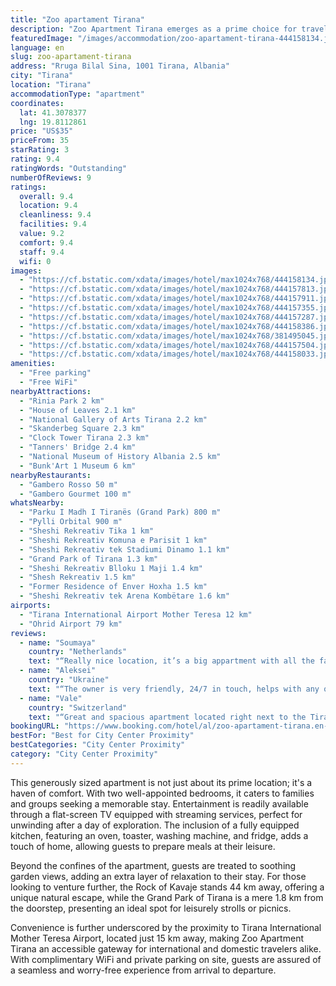 ```yaml
---
title: "Zoo apartament Tirana"
description: "Zoo Apartment Tirana emerges as a prime choice for travelers seeking a blend of comfort and convenience in Albania's vibrant capital."
featuredImage: "/images/accommodation/zoo-apartament-tirana-444158134.jpg"
language: en
slug: zoo-apartament-tirana
address: "Rruga Bilal Sina, 1001 Tirana, Albania"
city: "Tirana"
location: "Tirana"
accommodationType: "apartment"
coordinates:
  lat: 41.3078377
  lng: 19.8112861
price: "US$35"
priceFrom: 35
starRating: 3
rating: 9.4
ratingWords: "Outstanding"
numberOfReviews: 9
ratings:
  overall: 9.4
  location: 9.4
  cleanliness: 9.4
  facilities: 9.4
  value: 9.2
  comfort: 9.4
  staff: 9.4
  wifi: 0
images:
  - "https://cf.bstatic.com/xdata/images/hotel/max1024x768/444158134.jpg?k=cbbde3d0fabdc05e864dede2c00cb9caccac0fd19d15b22a64d28c1fef075975&o=&hp=1"
  - "https://cf.bstatic.com/xdata/images/hotel/max1024x768/444157813.jpg?k=1b9adedc0589aa5b43e9feb7828dd7bb18c8dc5c2188df42e88fadf9962e7a5a&o=&hp=1"
  - "https://cf.bstatic.com/xdata/images/hotel/max1024x768/444157911.jpg?k=a026ebf8fc54a082059ceacaf7949cdfaed476e5f248b383dbd28877d3c9884b&o=&hp=1"
  - "https://cf.bstatic.com/xdata/images/hotel/max1024x768/444157355.jpg?k=6d3edaae95e422a203b3bf934a66c4469c20f2523f1e792470f7b0951c93f7bc&o=&hp=1"
  - "https://cf.bstatic.com/xdata/images/hotel/max1024x768/444157287.jpg?k=7af72e6d7f78ae35c3c1c11af8cf51f274e871d819529e5ad937d40306325d1e&o=&hp=1"
  - "https://cf.bstatic.com/xdata/images/hotel/max1024x768/444158386.jpg?k=a26f9ff596a3ccf527476eea02a65a8bb01fa21df58873d328db073bb1a810fb&o=&hp=1"
  - "https://cf.bstatic.com/xdata/images/hotel/max1024x768/381495045.jpg?k=9d119e12aebf121ebbe475646fbeafd29a123797e3823c1eb3f9b9f74061c77c&o=&hp=1"
  - "https://cf.bstatic.com/xdata/images/hotel/max1024x768/444157504.jpg?k=b054dcc0c6c20b69fd71bcae4ec47245933f0e7750924bc40655d7399882960e&o=&hp=1"
  - "https://cf.bstatic.com/xdata/images/hotel/max1024x768/444158033.jpg?k=d3889ff1d0111024458351ffb9c5e4914e64c35e63bbde64ebf7c609b25495c2&o=&hp=1"
amenities:
  - "Free parking"
  - "Free WiFi"
nearbyAttractions:
  - "Rinia Park 2 km"
  - "House of Leaves 2.1 km"
  - "National Gallery of Arts Tirana 2.2 km"
  - "Skanderbeg Square 2.3 km"
  - "Clock Tower Tirana 2.3 km"
  - "Tanners' Bridge 2.4 km"
  - "National Museum of History Albania 2.5 km"
  - "Bunk'Art 1 Museum 6 km"
nearbyRestaurants:
  - "Gambero Rosso 50 m"
  - "Gambero Gourmet 100 m"
whatsNearby:
  - "Parku I Madh I Tiranës (Grand Park) 800 m"
  - "Pylli Orbital 900 m"
  - "Sheshi Rekreativ Tika 1 km"
  - "Sheshi Rekreativ Komuna e Parisit 1 km"
  - "Sheshi Rekreativ tek Stadiumi Dinamo 1.1 km"
  - "Grand Park of Tirana 1.3 km"
  - "Sheshi Rekreativ Blloku 1 Maji 1.4 km"
  - "Shesh Rekreativ 1.5 km"
  - "Former Residence of Enver Hoxha 1.5 km"
  - "Sheshi Rekreativ tek Arena Kombëtare 1.6 km"
airports:
  - "Tirana International Airport Mother Teresa 12 km"
  - "Ohrid Airport 79 km"
reviews:
  - name: "Soumaya"
    country: "Netherlands"
    text: "“Really nice location, it’s a big appartment with all the facilities you need. The host was really accommodating and helped us with planning our trip and giving good advice!”"
  - name: "Aleksei"
    country: "Ukraine"
    text: "“The owner is very friendly, 24/7 in touch, helps with any questions. the location is convenient to reach by car. Availability of parking.”"
  - name: "Vale"
    country: "Switzerland"
    text: "“Great and spacious apartment located right next to the Tirana zoo. The view is as shown in the picture. We really enjoyed our stay in Zoo apartment and would definitely come back should we be back in Tirana. The host was very quick to respond...”"
bookingURL: "https://www.booking.com/hotel/al/zoo-apartament-tirana.en-gb.html?aid=8035640"
bestFor: "Best for City Center Proximity"
bestCategories: "City Center Proximity"
category: "City Center Proximity"
---
```


This generously sized apartment is not just about its prime location; it's a haven of comfort. With two well-appointed bedrooms, it caters to families and groups seeking a memorable stay. Entertainment is readily available through a flat-screen TV equipped with streaming services, perfect for unwinding after a day of exploration. The inclusion of a fully equipped kitchen, featuring an oven, toaster, washing machine, and fridge, adds a touch of home, allowing guests to prepare meals at their leisure.

Beyond the confines of the apartment, guests are treated to soothing garden views, adding an extra layer of relaxation to their stay. For those looking to venture further, the Rock of Kavaje stands 44 km away, offering a unique natural escape, while the Grand Park of Tirana is a mere 1.8 km from the doorstep, presenting an ideal spot for leisurely strolls or picnics.

Convenience is further underscored by the proximity to Tirana International Mother Teresa Airport, located just 15 km away, making Zoo Apartment Tirana an accessible gateway for international and domestic travelers alike. With complimentary WiFi and private parking on site, guests are assured of a seamless and worry-free experience from arrival to departure.